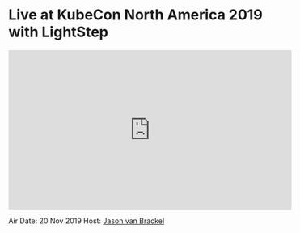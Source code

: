 # Live at KubeCon North America 2019 with LightStep

<iframe width="560" height="315" src="https://www.youtube.com/embed/CLkc1A610xI" frameborder="0" allow="accelerometer; autoplay; encrypted-media; gyroscope; picture-in-picture" allowfullscreen></iframe>

Air Date: 20 Nov 2019
Host: [Jason van Brackel](twitter.com/jasonvanbrackel)